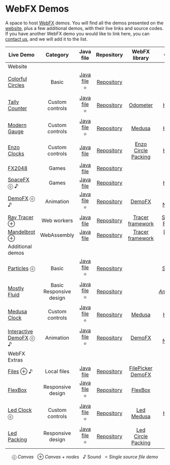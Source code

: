 # WebFX Demos

A space to host [WebFX][webfx-repo] demos. You will find all the demos presented on the [website][webfx-website], plus a few additional demos, with their live links and source codes. If you have another WebFX demo you would like to link here, you can [contact us][webfx-contact], and we will add it to the list.

<div align="center">

| Live Demo                                                   |          Category           |                    Java file                     |                   Repository                    |                                           WebFX library                                            |                                                        Credits                                                        |
|-------------------------------------------------------------|:---------------------------:|:------------------------------------------------:|:-----------------------------------------------:|:--------------------------------------------------------------------------------------------------:|:---------------------------------------------------------------------------------------------------------------------:|
| Website                                                     |                             |                                                  |                                                 |                                                                                                    |                                                                                                                       |
| [Colorful Circles](https://colorfulcircles.webfx.dev)       |            Basic            |  [Java file][webfx-colorfulcircles-code-link] ⭐  |  [Repository][webfx-colorfulcircles-repo-link]  |                                                                                                    |                   [Oracle](https://docs.oracle.com/javafx/2/get_started/ColorfulCircles.java.html)                    |
| [Tally Counter][webfx-tallycounter-demo-link]               |       Custom controls       |   [Java file][webfx-tallycounter-code-link] ⭐    |   [Repository][webfx-tallycounter-repo-link]    |                    [Odometer](https://github.com/webfx-libs/webfx-lib-odometer)                    |                                    [HanSolo](https://github.com/HanSolo/odometer)                                     |
| [Modern Gauge][webfx-moderngauge-demo-link]                 |       Custom controls       |    [Java file][webfx-moderngauge-code-link] ⭐    |    [Repository][webfx-moderngauge-repo-link]    |                                     [Medusa][webfx-lib-medusa]                                     |                                     [HanSolo](https://github.com/HanSolo/Medusa)                                      |
| [Enzo Clocks][webfx-enzoclocks-demo-link]                   |       Custom controls       |     [Java file][webfx-enzoclocks-code-link]      |    [Repository][webfx-enzoclocks-repo-link]     | [Enzo](https://github.com/webfx-libs/webfx-lib-enzo)<br/>[Circle Packing][webfx-lib-circlepacking] |                               [HanSolo](https://bitbucket.org/hansolo/enzo/src/master/)                               |
| [FX2048][webfx-fx2048-demo-link]                            |            Games            |       [Java file][webfx-fx2048-code-link]        |      [Repository][webfx-fx2048-repo-link]       |                                                                                                    |                                 [Bruno Borges](https://github.com/brunoborges/fx2048)                                 |                                                                           |
| [SpaceFX][webfx-spacefx-demo-link] ⓒ ♪                      |            Games            |       [Java file][webfx-spacefx-code-link]       |      [Repository][webfx-spacefx-repo-link]      |                                                                                                    |                                     [HanSolo](https://github.com/HanSolo/SpaceFX)                                     |
| [DemoFX][webfx-demofx-demo-link] ⓒ ♪                        |          Animation          |      [Java file][webfx-demofx-code-link] ⭐       |      [Repository][webfx-demofx-repo-link]       |                                     [DemoFX][webfx-lib-demofx]                                     |                                             [Chris Newland][demofx-repo]                                              |
| [Ray Tracer][webfx-raytracer-demo-link] ⊕                   |         Web workers         |      [Java file][webfx-raytracer-code-link]      |     [Repository][webfx-raytracer-repo-link]     |                           [Tracer framework][webfx-lib-tracerframework]                            |                       [Steven T. Rowland](https://github.com/steventrowland/JavaFX-Ray-Tracer)                        | 
| [Mandelbrot][webfx-mandelbrot-demo-link] ⊕                  |         WebAssembly         |     [Java file][webfx-mandelbrot-code-link]      |    [Repository][webfx-mandelbrot-repo-link]     |                           [Tracer framework][webfx-lib-tracerframework]                            |                  [David J. Eck](https://math.hws.edu/eck/js/mandelbrot/java/xMandelbrotSource-1-2/)                   |
| Additional demos                                            |                             |                                                  |                                                 |                                                                                                    |                                                                                                                       |
| [Particles][webfx-particles-demo-link] ⓒ                    |            Basic            |    [Java file️][webfx-particles-code-link] ⭐     |     [Repository][webfx-particles-repo-link]     |                                                                                                    |                       [Sketch.js](https://soulwire.github.io/sketch.js/examples/particles.html)                       |
| [Mostly Fluid][webfx-mostlyfluid-demo-link]                 | Basic<br/>Responsive design |    [Java file][webfx-mostlyfluid-code-link] ⭐    |    [Repository][webfx-mostlyfluid-repo-link]    |                                                                                                    |  [*Anonymous*](http://underpop.online.fr/w/web-fundamentals/fundamentals/design-and-ux/responsive/mostly-fluid.html)  |
| [Medusa Clock][webfx-medusaclock-demo-link]                 |       Custom controls       |    [Java file][webfx-medusaclock-code-link] ⭐    |    [Repository][webfx-medusaclock-repo-link]    |                                     [Medusa][webfx-lib-medusa]                                     |                                     [HanSolo](https://github.com/HanSolo/Medusa)                                      |                                                   
| [Interactive DemoFX][webfx-interactivedemofx-demo-link] ⓒ ♪ |          Animation          | [Java file][webfx-interactivedemofx-code-link] ⭐ | [Repository][webfx-interactivedemofx-repo-link] |                                     [DemoFX][webfx-lib-demofx]                                     |                                             [Chris Newland][demofx-repo]                                              | |
| WebFX Extras                                                |                             |                                                  |                                                 |                                                                                                    |                                                                                                                       |
| [Files][webfx-files-demo-link] ⊕ ♪                          |         Local files         |        [Java file][webfx-files-code-link]        |       [Repository][webfx-files-repo-link]       |             [FilePicker][webfx-extras-filepicker-link]<br/>[DemoFX][webfx-lib-demofx]              |                                                                                                                       | |
| [FlexBox][webfx-flexbox-demo-link]                          |      Responsive design      |      [Java file][webfx-flexbox-code-link] ⭐      |      [Repository][webfx-flexbox-repo-link]      |                                [FlexBox][webfx-extras-flexbox-link]                                |                                                                                                                       | |
| [Led Clock][webfx-ledclock-demo-link] ⓒ                     |       Custom controls       |     [Java file][webfx-ledclock-code-link] ⭐      |     [Repository][webfx-ledclock-repo-link]      |                    [Led][webfx-extras-led-link]<br/>[Medusa][webfx-lib-medusa]                     | [HanSolo](https://github.com/HanSolo/medusa/blob/master/src/main/java/eu/hansolo/medusa/skins/MorphingClockSkin.java) |
| [Led Packing][webfx-ledpacking-demo-link]                   |      Responsive design      |    [Java file][webfx-ledpacking-code-link] ⭐     |    [Repository][webfx-ledpacking-repo-link]     |             [Led][webfx-extras-led-link]<br/>[Circle Packing][webfx-lib-circlepacking]             |                                                                                                                       |

  ⓒ *Canvas*   ⊕ *Canvas + nodes*   ♪ Sound   ⭐️ *Single source file demo*

</div>


[webfx-repo]: https://github.com/webfx-project/webfx
[webfx-website]: https://webfx.dev
[webfx-contact]: mailto:info@webfx.dev
[webfx-colorfulcircles-demo-link]: https://colorfulcircles.webfx.dev
[webfx-colorfulcircles-repo-link]: https://github.com/webfx-project/webfx-demo-colorfulcircles
[webfx-colorfulcircles-code-link]: https://github.com/webfx-demos/webfx-demo-colorfulcircles/blob/main/webfx-demo-colorfulcircles-application/src/main/java/dev/webfx/demo/colorfulcircles/ColorfulCircles.java
[webfx-particles-demo-link]: https://particles.webfx.dev
[webfx-particles-repo-link]: https://github.com/webfx-project/webfx-demo-particles
[webfx-particles-code-link]: https://github.com/webfx-demos/webfx-demo-particles/blob/main/webfx-demo-particles-application/src/main/java/dev/webfx/demo/particles/ParticlesApplication.java
[webfx-tallycounter-demo-link]: https://tallycounter.webfx.dev
[webfx-tallycounter-repo-link]: https://github.com/webfx-project/webfx-demo-tallycounter
[webfx-tallycounter-code-link]: https://github.com/webfx-demos/webfx-demo-tallycounter/blob/main/webfx-demo-tallycounter-application/src/main/java/dev/webfx/demo/tallycounter/TallyCounterApplication.java
[webfx-moderngauge-demo-link]: https://moderngauge.webfx.dev
[webfx-moderngauge-repo-link]: https://github.com/webfx-project/webfx-demo-moderngauge
[webfx-moderngauge-code-link]: https://github.com/webfx-demos/webfx-demo-moderngauge/blob/main/webfx-demo-moderngauge-application/src/main/java/dev/webfx/demo/moderngauge/ModernGaugeApplication.java
[webfx-enzoclocks-demo-link]: https://enzoclocks.webfx.dev
[webfx-enzoclocks-code-link]: https://github.com/webfx-demos/webfx-demo-enzoclocks/blob/main/webfx-demo-enzoclocks-application/src/main/java/dev/webfx/demo/enzoclocks/EnzoClocksApplication.java
[webfx-enzoclocks-repo-link]: https://github.com/webfx-project/webfx-demo-enzoclocks
[webfx-fx2048-demo-link]: https://fx2048.webfx.dev
[webfx-fx2048-repo-link]: https://github.com/webfx-project/webfx-demo-fx2048
[webfx-fx2048-code-link]: https://github.com/webfx-demos/webfx-demo-fx2048/blob/main/webfx-demo-fx2048-application/src/main/java/io/fxgame/game2048/Game2048.java
[webfx-fx2048-release-link]: https://github.com/webfx-demos/webfx-demo-fx2048/releases
[webfx-spacefx-demo-link]: https://spacefx.webfx.dev
[webfx-spacefx-code-link]: https://github.com/webfx-demos/webfx-demo-spacefx/blob/main/webfx-demo-spacefx-application/src/main/java/eu/hansolo/spacefx/SpaceFX.java
[webfx-spacefx-repo-link]: https://github.com/webfx-project/webfx-demo-spacefx
[webfx-demofx-demo-link]: https://demofx.webfx.dev
[webfx-demofx-repo-link]: https://github.com/webfx-demos/webfx-demo-demofx
[webfx-demofx-code-link]: https://github.com/webfx-demos/webfx-demo-demofx/blob/main/webfx-demo-demofx-application/src/main/java/dev/webfx/demo/demofx/DemoFXApplication.java
[webfx-raytracer-demo-link]: https://raytracer.webfx.dev
[webfx-raytracer-code-link]: https://github.com/webfx-demos/webfx-demo-raytracer/blob/main/webfx-demo-raytracer-application/src/main/java/dev/webfx/demo/raytracer/RayTracerApplication.java
[webfx-raytracer-repo-link]: https://github.com/webfx-project/webfx-demo-raytracer
[webfx-mandelbrot-demo-link]: https://mandelbrot.webfx.dev
[webfx-mandelbrot-code-link]: https://github.com/webfx-demos/webfx-demo-mandelbrot/blob/main/webfx-demo-mandelbrot-application/src/main/java/dev/webfx/demo/mandelbrot/MandelbrotApplication.java
[webfx-mandelbrot-repo-link]: https://github.com/webfx-project/webfx-demo-mandelbrot
[webfx-medusaclock-demo-link]: https://medusaclock.webfx.dev
[webfx-medusaclock-repo-link]: https://github.com/webfx-demos/webfx-demo-medusaclock
[webfx-medusaclock-code-link]: https://github.com/webfx-demos/webfx-demo-medusaclock/blob/main/webfx-demo-medusaclock-application/src/main/java/dev/webfx/demo/medusaclock/MedusaClockApplication.java
[webfx-boundgauge-demo-link]: https://boundgauge.webfx.dev
[webfx-boundgauge-repo-link]: https://github.com/webfx-demos/webfx-demo-boundgauge
[webfx-boundgauge-code-link]: https://github.com/webfx-demos/webfx-demo-boundgauge/blob/main/webfx-demo-boundgauge-application/src/main/java/dev/webfx/demo/boundgauge/BoundGaugeApplication.java
[webfx-interactivedemofx-demo-link]: https://interactivedemofx.webfx.dev
[webfx-interactivedemofx-repo-link]: https://github.com/webfx-demos/webfx-demo-interactivedemofx
[webfx-interactivedemofx-code-link]: https://github.com/webfx-demos/webfx-demo-interactivedemofx/blob/main/webfx-demo-interactivedemofx-application/src/main/java/dev/webfx/demo/interactivedemofx/InteractiveDemoFXApplication.java
[webfx-mostlyfluid-demo-link]: https://mostlyfluid.webfx.dev
[webfx-mostlyfluid-repo-link]: https://github.com/webfx-demos/webfx-demo-mostlyfluid
[webfx-mostlyfluid-code-link]: https://github.com/webfx-demos/webfx-demo-mostlyfluid/blob/main/webfx-demo-mostlyfluid-application/src/main/java/dev/webfx/demo/mostlyfluid/MostlyFluidApplication.java
[webfx-files-code-link]: https://github.com/webfx-demos/webfx-demo-files/blob/main/webfx-demo-files-application/src/main/java/dev/webfx/demo/files/FilesApplication.java
[webfx-files-demo-link]: https://files.webfx.dev
[webfx-files-repo-link]: https://github.com/webfx-demos/webfx-demo-files
[webfx-extras-filepicker-link]: https://github.com/webfx-project/webfx-extras
[webfx-flexbox-code-link]: https://github.com/webfx-demos/webfx-demo-flexbox/blob/main/webfx-demo-flexbox-application/src/main/java/dev/webfx/demo/flexbox/FlexBoxApplication.java
[webfx-flexbox-demo-link]: https://flexbox.webfx.dev
[webfx-flexbox-repo-link]: https://github.com/webfx-demos/webfx-demo-flexbox
[webfx-extras-flexbox-link]: https://github.com/webfx-project/webfx-extras
[webfx-ledclock-demo-link]: https://ledclock.webfx.dev
[webfx-ledclock-repo-link]: https://github.com/webfx-demos/webfx-demo-ledclock
[webfx-ledclock-code-link]: https://github.com/webfx-demos/webfx-demo-ledclock/blob/main/webfx-demo-ledclock-application/src/main/java/dev/webfx/demo/ledclock/LedClockApplication.java
[webfx-ledpacking-demo-link]: https://ledpacking.webfx.dev
[webfx-ledpacking-repo-link]: https://github.com/webfx-demos/webfx-demo-ledpacking
[webfx-ledpacking-code-link]: https://github.com/webfx-demos/webfx-demo-ledpacking/blob/main/webfx-demo-ledpacking-application/src/main/java/dev/webfx/demo/ledpacking/LedPackingApplication.java
[webfx-extras-led-link]: https://github.com/webfx-project/webfx-extras
[webfx-lib-medusa]: https://github.com/webfx-libs/webfx-lib-medusa
[webfx-lib-circlepacking]: https://github.com/webfx-libs/webfx-lib-circlepacking
[webfx-lib-demofx]: https://github.com/webfx-libs/webfx-lib-demofx
[webfx-lib-tracerframework]: https://github.com/webfx-libs/webfx-lib-tracerframework
[demofx-repo]: https://github.com/chriswhocodes/DemoFX